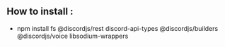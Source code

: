 ## How to install :

- npm install fs @discordjs/rest discord-api-types @discordjs/builders @discordjs/voice libsodium-wrappers